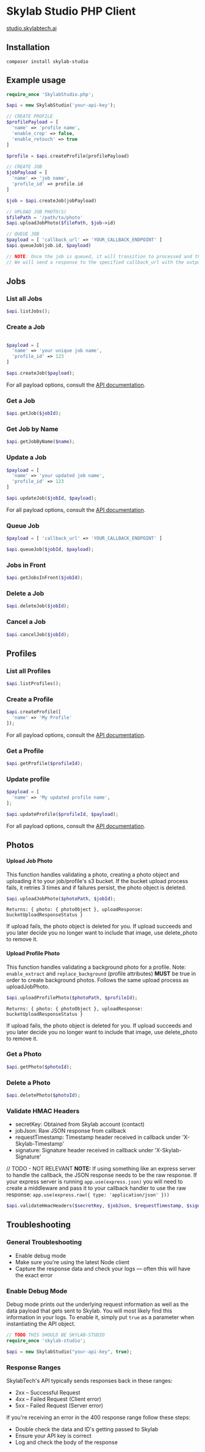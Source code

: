 # Skylab Studio PHP Client

[studio.skylabtech.ai](https://studio.skylabtech.ai)

## Installation

```
composer install skylab-studio
```

## Example usage

```php
require_once 'SkylabStudio.php';

$api = new SkylabStudio('your-api-key');

// CREATE PROFILE
$profilePayload = [
  'name' => 'profile name',
  'enable_crop' => false,
  'enable_retouch' => true
]

$profile = $api.createProfile(profilePayload)

// CREATE JOB
$jobPayload = [
  'name' => 'job name',
  'profile_id' => profile.id
]

$job = $api.createJob(jobPayload)

// UPLOAD JOB PHOTO(S)
$filePath = '/path/to/photo'
$api.uploadJobPhoto($filePath, $job->id)

// QUEUE JOB
$payload = [ 'callback_url' => 'YOUR_CALLBACK_ENDPOINT' ]
$api.queueJob(job.id, $payload)

// NOTE: Once the job is queued, it will transition to processed and then completed
// We will send a response to the specified callback_url with the output photo download urls
```

## Jobs

### List all Jobs

```php
$api.listJobs();
```

### Create a Job

```php

$payload = [
  'name' => 'your unique job name',
  'profile_id' => 123
]

$api.createJob($payload);
```

For all payload options, consult the [API documentation](https://studio-docs.skylabtech.ai/#tag/job/operation/createJob).

### Get a Job

```php
$api.getJob($jobId);
```

### Get Job by Name

```php
$api.getJobByName($name);
```

### Update a Job

```php
$payload = [
  'name' => 'your updated job name',
  'profile_id' => 123
]

$api.updateJob($jobId, $payload);
```

For all payload options, consult the [API documentation](https://studio-docs.skylabtech.ai/#tag/job/operation/updateJobById).

### Queue Job

```php
$payload = [ 'callback_url' => 'YOUR_CALLBACK_ENDPOINT' ]

$api.queueJob($jobId, $payload);
```

### Jobs in Front

```php
$api.getJobsInFront($jobId);
```

### Delete a Job

```php
$api.deleteJob($jobId);
```

### Cancel a Job

```php
$api.cancelJob($jobId);
```

## Profiles

### List all Profiles

```php
$api.listProfiles();
```

### Create a Profile

```php
$api.createProfile([
  'name' => 'My Profile'
]);
```

For all payload options, consult the [API documentation](https://studio-docs.skylabtech.ai/#tag/profile/operation/createProfile).

### Get a Profile

```php
$api.getProfile($profileId);
```

### Update profile

```php
$payload = [
  'name' => 'My updated profile name',
];

$api.updateProfile($profileId, $payload);
```

For all payload options, consult the [API documentation](https://studio-docs.skylabtech.ai/#tag/profile/operation/updateProfileById).

## Photos

#### Upload Job Photo

This function handles validating a photo, creating a photo object and uploading it to your job/profile's s3 bucket. If the bucket upload process fails, it retries 3 times and if failures persist, the photo object is deleted.

```php
$api.uploadJobPhoto($photoPath, $jobId);
```

`Returns: { photo: { photoObject }, uploadResponse: bucketUploadResponseStatus }`

If upload fails, the photo object is deleted for you. If upload succeeds and you later decide you no longer want to include that image, use delete_photo to remove it.

#### Upload Profile Photo

This function handles validating a background photo for a profile. Note: `enable_extract` and `replace_background` (profile attributes) **MUST** be true in order to create background photos. Follows the same upload process as uploadJobPhoto.

```php
$api.uploadProfilePhoto($photoPath, $profileId);
```

`Returns: { photo: { photoObject }, uploadResponse: bucketUploadResponseStatus }`

If upload fails, the photo object is deleted for you. If upload succeeds and you later decide you no longer want to include that image, use delete_photo to remove it.

### Get a Photo

```php
$api.getPhoto($photoId);
```

### Delete a Photo

```php
$api.deletePhoto($photoId);
```

### Validate HMAC Headers

- secretKey: Obtained from Skylab account (contact)
- jobJson: Raw JSON response from callback
- requestTimestamp: Timestamp header received in callback under 'X-Skylab-Timestamp'
- signature: Signature header received in callback under 'X-Skylab-Signature'

// TODO - NOT RELEVANT
**NOTE:** If using something like an express server to handle the callback, the JSON response needs to be the raw response. If your express server is running `app.use(express.json)` you will need to create a middleware and pass it to your callback handler to use the raw response: `app.use(express.raw({ type: 'application/json' }))`

```php
$api.validateHmacHeaders($secretKey, $jobJson, $requestTimestamp, $signature);
```

## Troubleshooting

### General Troubleshooting

- Enable debug mode
- Make sure you're using the latest Node client
- Capture the response data and check your logs &mdash; often this will have the exact error

### Enable Debug Mode

Debug mode prints out the underlying request information as well as the data payload that gets sent to Skylab.
You will most likely find this information in your logs. To enable it, simply put `true` as a parameter
when instantiating the API object.

```php
// TODO THIS SHOULD BE SKYLAB-STUDIO
require_once 'skylab-studio';

$api = new SkylabStudio("your-api-key", true);
```

### Response Ranges

SkylabTech's API typically sends responses back in these ranges:

- 2xx – Successful Request
- 4xx – Failed Request (Client error)
- 5xx – Failed Request (Server error)

If you're receiving an error in the 400 response range follow these steps:

- Double check the data and ID's getting passed to Skylab
- Ensure your API key is correct
- Log and check the body of the response
